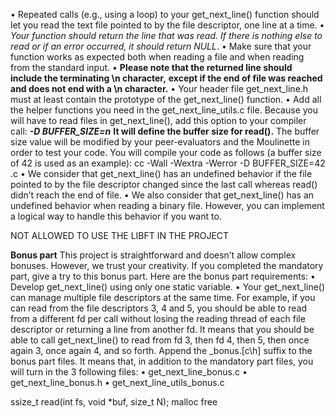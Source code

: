 • Repeated calls (e.g., using a loop) to your get_next_line() function should let
you read the text file pointed to by the file descriptor, one line at a time.
• *Your function should return the line that was read.*
*If there is nothing else to read or if an error occurred, it should return NULL*.
• Make sure that your function works as expected both when reading a file and when
reading from the standard input.
• **Please note that the returned line should include the terminating \n character,**
**except if the end of file was reached and does not end with a \n character.**
• Your header file get_next_line.h must at least contain the prototype of the
get_next_line() function.
• Add all the helper functions you need in the get_next_line_utils.c file.
Because you will have to read files in get_next_line(), add this option to your
compiler call: ***-D BUFFER_SIZE=n***
**It will define the buffer size for read().**
The buffer size value will be modified by your peer-evaluators and the Moulinette
in order to test your code.
You will compile your code as follows (a buffer size of 42 is used as an example):
cc -Wall -Wextra -Werror -D BUFFER_SIZE=42 <files>.c
• We consider that get_next_line() has an undefined behavior if the file pointed to
by the file descriptor changed since the last call whereas read() didn’t reach the
end of file.
• We also consider that get_next_line() has an undefined behavior when reading
a binary file. However, you can implement a logical way to handle this behavior if
you want to.

NOT ALLOWED TO USE THE LIBFT IN THE PROJECT

**Bonus part**
This project is straightforward and doesn’t allow complex bonuses. However, we trust
your creativity. If you completed the mandatory part, give a try to this bonus part.
Here are the bonus part requirements:
• Develop get_next_line() using only one static variable.
• Your get_next_line() can manage multiple file descriptors at the same time.
For example, if you can read from the file descriptors 3, 4 and 5, you should be
able to read from a different fd per call without losing the reading thread of each
file descriptor or returning a line from another fd.
It means that you should be able to call get_next_line() to read from fd 3, then
fd 4, then 5, then once again 3, once again 4, and so forth.
Append the _bonus.[c\h] suffix to the bonus part files.
It means that, in addition to the mandatory part files, you will turn in the 3 following
files:
• get_next_line_bonus.c
• get_next_line_bonus.h
• get_next_line_utils_bonus.c


ssize_t read(int fs, void *buf, size_t N);
malloc 
free
